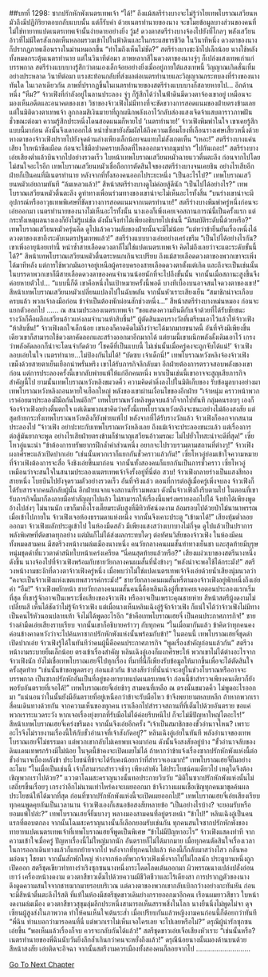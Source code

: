 ##บทที่ 1298: ซากปรักหักพังเนตรเทพเจ้า
“ได้!”
ถึงแม้สตรีร่างบางจะไม่รู้ว่าไยเทพโบราณเสวียนหมัวถึงมีปฏิกิริยาตอบกลับแบบนั้น แต่ก็รับคำ
ด้วยเนตรทำนายของนาง จะขโมยข้อมูลบางส่วนของคนที่ไม่ใช่ทายาทแปดเนตรเทพเจ้านั้นง่ายดายอย่างยิ่ง
วู้ม!
ดวงตาสตรีร่างบางจ้องไปยังที่ไกลๆ พลังเสวียนอ้าวที่ไม่มีใครสังเกตเห็นหลอมรวมเข้าไปในฟ้าดินและในกระแสธารชีวิต
ในวินาทีหนึ่ง ดวงตาของนางก็ปรากฏภาพเลือนรางในม่านหมอกขึ้น
“ทำไมถึงเห็นไม่ชัด?”
สตรีร่างบางชะงักไปเล็กน้อย นางใช้พลังทั้งหมดกระตุ้นเนตรทำนาย
แต่ในวินาทีต่อมา ภาพหลากสีในดวงตาของนางจู่ๆ ก็เปล่งแสงเทพเก่าแก่บรรพกาล สตรีร่างแบบบางรู้สึกว่าตนเองเล็กจ้อยอย่างยิ่งเมื่ออยู่ภายใต้แสงเทพนี้ วิญญาณเกิดสั่นเทิ้มอย่างประหลาด
วินาทีต่อมา แรงสะท้อนกลับที่ส่งผลต่อเนตรทำนายและวิญญาณกระทบลงที่ร่างของนางทันใด
ในเวลาเดียวกัน ภาพที่ปรากฏขึ้นในเนตรทำนายของสตรีร่างแบบบางก็สลายหายไป…
อีกด้านหนึ่ง
“หืม?”
จ้าวเฟิงที่กำลังอยู่ในลานประลอง จู่ๆ ก็รู้สึกได้ว่าในฟ้าดินมีดวงตาจ้องเขาอยู่ เหมือนจะมองเห็นอดีตและอนาคตของเขา วิชาของจ้าวเฟิงไม่มีทางที่จะขัดขวางการสอดแนมของฝ่ายตรงข้ามเลย
แต่ในมิติดวงตาเทพเจ้า ลูกกลมสีเงินมายาที่ถูกผนึกพลังเอาไว้กลับส่องแสงเจิดจ้าแสบตาราวภาพฝัน
ชั่วขณะต่อมา ความรู้สึกประหนึ่งโดนสอดแนมก็หายไป
‘เนตรทำนาย!’
จ้าวเฟิงพึมพำในใจ เขาเคยรู้สึกแบบนี้มาก่อน ดังนั้นจึงเดาออกได้
หนำซ้ำเขายังสัมผัสได้ถึงความเชื่อมโยงที่เลือนรางเศษเสี้ยวหนึ่งด้วย
หางตาของจ้าวเฟิงปรายไปยังจุดด้านล่างเพียงเล็กน้อยจนแทบไม่สังเกตเห็น
“เหอะ!”
สตรีร่างบางแค่นเสียง ใบหน้าซีดเผือด ก่อนจะใช้มือปาดคราบเลือดที่ไหลออกมาจากมุมปาก
“ไปกันเถอะ!”
สตรีร่างบางเอ่ยเสียงต่ำแล้วบินจากไปอย่างรวดเร็ว
ใบหน้าเทพโบราณเสวียนหมัวฉายแววตื่นตะลึง ก่อนจากไปโดยไม่สนใจอะไรอีก
เทพโบราณเสวียนหมัวเชื่อถือการตัดสินใจของสตรีร่างบางจนเคยชิน อย่างไรเสียอีกฝ่ายก็เป็นคนที่มีเนตรทำนาย
หลังจากที่ทั้งสองคนออกไประยะหนึ่ง
“เป็นอะไรไป?”
เทพโบราณเสวียนหมัวเอ่ยถามทันที
“ล้มเหลวแล้ว!”
สีหน้าสตรีร่างบางดูไม่ค่อยสู้ดีนัก
“เป็นไปได้อย่างไร?”
เทพโบราณเสวียนหมัวตื่นตะลึง ดูท่าทางเพื่อนร่วมทางของเขาน่าจะไม่เห็นอะไรทั้งสิ้น
“บนร่างเขาน่าจะมีอุปกรณ์หรืออาวุธเทพพิเศษที่ขัดขวางการสอดแนมจากเนตรทำนาย!”
สตรีร่างบางพึมพำครู่หนึ่งก่อนจะเอ่ยออกมา
เนตรทำนายของนางไม่เห็นอะไรทั้งนั้น นางเองก็เพิ่งเคยเจอสถานการณ์นี้เป็นครั้งแรก แต่กระทั่งเหตุผลนางเองก็ยังไม่รู้แน่ชัด ดังนั้นจึงทำได้เพียงอธิบายไปเช่นนี้
“มีสมบัติระดับนี้ด้วยหรือ?”
เทพโบราณเสวียนหมัวครุ่นคิด ดูไปแล้วความลับของฝ่ายนั้นจะมีไม่น้อย
“แต่ทว่าข้ายืนยันเรื่องหนึ่งได้ ดวงตาของเขาถึงระดับเนตรปฐมเทพแล้ว!”
สตรีร่างแบบบางเอ่ยอย่างเคร่งขรึม
“เป็นไปได้อย่างไรกัน? เขาเพิ่งอายุน้อยเท่านี้ หนำซ้ำสายเลือดดวงตาก็ไม่ใช่แปดเนตรเทพเจ้า คิดไม่ถึงเลยว่าจะแตะระดับขั้นนี้ได้?”
สีหน้าเทพโบราณเสวียนหมัวตื่นตระหนกเกินจะเปรียบ
ถึงแม้สายเลือดดวงตาของพวกเขาจะเพิ่งได้มาทีหลัง แต่การใช้พวกมันอาจอยู่เหนือผู้ครอบครองสายเลือดดวงตาตั้งแต่เกิด
และถึงจะเป็นเช่นนั้น ในบรรดาพวกเขาก็มีสายเลือดดวงตาของคนจำนวนน้อยนักที่จะไปถึงขั้นนั้น จากนั้นเมื่อสถานะสูงขึ้นจึงค่อยหายตัวไป…
“แบบนี้ก็ดี เขาคือหนึ่งในเป้าหมายครั้งนี้พอดี บางทีเบื้องบนอาจสนใจดวงตาของเขา!”
สีหน้าเทพโบราณเสวียนหมัวเปลี่ยนแปลงไปในฉับพลัน จากนั้นหัวเราะเสียงเย็น
“สมาชิกน่าจะเกือบครบแล้ว พวกเจ้าลงมือก่อน ข้าจำเป็นต้องพักผ่อนสักช่วงหนึ่ง…”
สีหน้าสตรีร่างบางหม่นหมอง ก่อนจะแยกตัวออกไป
……
ณ สนามประลองเนตรเทพเจ้า
“ขอแสดงความยินดีกับเจ้าด้วยที่ได้รับชัยชนะ รางวัลก็คือผลึกเสวียนอ้าวแห่งลมจำนวนห้าสิบชิ้น!”
ผู้ตัดสินมอบรางวัลที่เตรียมเอาไว้แล้วให้จ้าวเฟิง
“ห้าสิบชิ้น!”
จ้าวเฟิงตกใจเล็กน้อย เขาเองก็คาดคิดไม่ถึงว่าจะได้มากมายขนาดนี้
อันที่จริงมีเพียงชิ้นเดียวเขาก็สามารถใช้ดวงตาคัดลอกและสร้างออกมาอีกมากได้
แต่ยามนี้เขาผนึกพลังดั้งเดิมเอาไว้ เกรงว่าพลังคัดลอกก็น่าจะโดนจำกัดด้วย
‘โชคดีที่เป็นแบบนี้ ไม่เช่นนั้นเมื่อครู่คงจะถูกจับได้แน่!’
จ้าวเฟิงลอบเอ่ยในใจ
เนตรทำนาย...ไม่ป้องกันไม่ได้!
“บัดซบ เจ้าเด็กนี่!”
เทพโบราณหวังหลิงจ้องจ้าวเฟิงเขม็งด้วยสายตาเย็นเยือกน่าพรั่นพรึง
เขาได้รับภารกิจลึกลับมา อีกฝ่ายต้องการตรวจสอบพลังของเขาก่อน แต่การประลองครั้งนี้เขากลับพ่ายแพ้ให้แก่อีกคนหนึ่ง
หากเป็นเช่นนี้เขาอาจจะสูญเสียภารกิจสำคัญนี้ไป
ยามนั้นเทพโบราณหวังหลิงขมวดคิ้ว ความคิดดำดิ่งลงไปในมิติเก็บของ รับข้อมูลบางอย่างมา
เทพโบราณหวังหลิงถอนหายใจเฮือกใหญ่ พลังของเขาผ่านเงื่อนไขของอีกฝ่าย
“เจ้าหนุ่ม คราวหน้าพวกเราค่อยมาประลองฝีมือกันใหม่อีก!”
เทพโบราณหวังหลิงพูดจบแล้วก็จากไปทันที
กลุ่มคนรอบๆ เองก็จ้องจ้าวเฟิงอย่างตื่นตกใจ
แต่เดิมพวกเขาคิดว่าครั้งนี้เทพโบราณหวังหลิงจะชนะอย่างไม่ต้องสงสัย แต่สุดท้ายกระทั่งเทพโบราณหวังหลิงก็ยังพ่ายแพ้ไป
หลังจากที่ได้รับรางวัลแล้ว จ้าวเฟิงก็ออกจากสนามประลองไป
“จ้าวเฟิง อย่าปะทะกับเทพโบราณหวังหลิงเลย ถึงแม้เจ้าจะประลองชนะแล้ว แต่เรื่องการต่อสู้มันยากจะพูด อย่างไรเสียฝ่ายตรงข้ามก็ชำนาญเสวียนอ้าวมรณะ ไม่ไปยั่วโทสะน่าจะดีที่สุด!”
เซี่ยโหวอู่แนะนำ
“ข้าต้องการทรัพยากรฝึกล้ำค่าส่วนหนึ่ง อยากจะไปรวบรวมตามสถานที่ต่างๆ!”
จ้าวเฟิงผงกศีรษะแล้วเปิดปากเอ่ย
“เช่นนั้นพวกเราก็แยกกันชั่วคราวแล้วกัน!”
เซี่ยโหวอู่ย่อมเข้าใจความหมายที่จ้าวเฟิงต้องการจะสื่อ จึงชิงเอ่ยขึ้นมาก่อน
จากนั้นทั้งสองคนก็แยกกันเป็นการชั่วคราว เซี่ยโหวอู่เหมือนว่าจะสนใจในสนามประลองเนตรเทพเจ้าจึงรั้งอยู่ที่นี่ต่อ
สวบ!
จ้าวเฟิงกลายร่างเป็นแสงสีทองสายหนึ่ง โบยบินไปยังจุดรวมตัวอย่างรวดเร็ว
อันที่จริงแล้ว ตอนที่การต่อสู้เมื่อครู่เพิ่งจบลง จ้าวเฟิงก็ได้รับสารจากคนลึกลับผู้นั้น อีกฝ่ายแจกแจงสถานที่รวมพลมา
ดังนั้นจ้าวเฟิงถึงรีบตามไป
ในตอนที่เขารับภารกิจนี้มาก็ลงลายมือทำสัญญาไปแล้ว ไม่สามารถให้เรื่องนี้แพร่งพรายออกไปได้ จึงทำได้เพียงพูดอ้างไปส่งๆ
ไม่นานนัก เขาก็มาถึงโรงเตี๊ยมระดับสูงที่มีทิวทัศน์งดงาม ล้อมรอบไปด้วยป่าไม้นานาพรรณ
เมื่อเข้าไปภายใน จ้าวเฟิงเจอห้องธรรมดาแห่งหนึ่ง จากนั้นจึงเคาะประตู
“เข้ามาได้!”
เสียงทุ้มต่ำลอยออกมา จ้าวเฟิงผลักประตูเข้าไป
ในห้องมืดสลัว มีเพียงแสงสว่างเบาบางไม่กี่จุด ดูไปแล้วเป็นปราการพลังพิเศษที่ตัดขาดทุกอย่าง
แต่มันก็ไม่ได้ส่งผลกระทบใดๆ ต่อทัศนวิสัยของจ้าวเฟิง ในห้องมีคนทั้งหมดสามคน มีสตรีวงหน้างามล่มเมืองนางหนึ่ง คนวัยกลางคนผมสั้นท่าทางเย็นชา และสุดท้ายมีบุรุษหนุ่มชุดดำที่แววตาดำสนิทใบหน้าเคร่งเครียด
“นี่คนสุดท้ายแล้วหรือ?”
เสียงแผ่วเบาของสตรีนางหนึ่งดังขึ้น นางจ้องไปที่จ้าวเฟิงพร้อมกับชายวัยกลางคนผมสั้นที่นั่งข้างๆ
“พลังน่าจะพอใช้ได้กระมัง!”
สตรีวงหน้างามชะงักที่ดวงตาจ้าวเฟิงครู่หนึ่ง เมื่อพบว่าไม่ใช่แปดเนตรเทพเจ้าจึงเอ่ยด้วยน้ำเสียงนุ่มนวลว่า
“คงจะเป็นจ้าวเฟิงแห่งเขตเทพสวรรค์กระมัง!”
ชายวัยกลางคนผมสั้นหรี่ตามองจ้าวเฟิงอยู่พักหนึ่งถึงเอ่ยคำ
“อืม!”
จ้าวเฟิงพยักหน้า
ชายวัยกลางคนผมสั้นคนนี้คือหลินเฉิงอู่ที่เขาเคยเจอตอนประลองแรกเริ่มที่สุด
ที่เขารู้จักอาจเป็นเพราะชื่อเสียงของจ้าวเฟิง หรืออาจเป็นเพราะคุณชายห่าย
สีหน้าสตรีผู้งดงามไม่เปลี่ยนสี เห็นได้ชัดว่าไม่รู้จักจ้าวเฟิง
แต่เมื่อนางเห็นหลินเฉิงอู่รู้จักจ้าวเฟิง ก็แน่ใจได้ว่าจ้าวเฟิงไม่มีทางเป็นคนไร้หัวนอนปลายเท้า จึงไม่ได้พูดอะไรอีก
“ข้าคือเทพโบราณเฮยจี๋ เป็นคนประกาศภารกิจ!”
ชายร่างดำมืดเอ่ยเสียงราบเรียบ
จากนั้นเขาก็อธิบายคร่าวๆ กับทุกคน
“ในเมื่อมากันแล้ว ข้าคิดว่าทุกคนคงค่อนข้างคาดหวังว่าจะไปค้นหาซากปรักหักพังแห่งนั้นพร้อมกับข้า!”
ในตอนนี้ เทพโบราณเฮยจี๋ชุดดำเปิดปากเอ่ย
จ้าวเฟิงรู้ได้ในทันทีว่าคนผู้นี้คือคนประกาศภารกิจ
“พูดเรื่องสำคัญก่อนแล้วกัน”
สตรีวงหน้างามระบายยิ้มเล็กน้อย ตรงเข้าเรื่องสำคัญ
หลินเฉิงอู่เองก็ผงกศีรษะให้ พวกเขาไม่ได้ต่างอะไรจากจ้าวเฟิงนัก ยังไม่เชื่อเทพโบราณเฮยจี๋ไปทุกเรื่อง ที่มาที่นี่ก็เพียงรับข้อมูลให้มากขึ้นเพื่อจะได้ตัดสินใจครั้งสุดท้าย
“เช่นนั้นข้าขอพูดตรงๆ ก่อนแล้วกัน ข้าสงสัยว่าที่นั่นน่าจะอยู่ในช่วงโบราณหรืออาจจะบรรพกาล เป็นซากปรักหักอันเป็นที่อยู่ของทายาทแปดเนตรเทพเจ้า ก่อนนี้ข้าสำรวจเพียงคนเดียวก็ยังพอรับอันตรายที่เจอได้!”
เทพโบราณเฮยจี๋เอ่ยช้าๆ
สามคนที่เหลือ ณ ตรงนั้นขมวดคิ้ว ไม่พูดอะไรออกมา
“แน่นอนว่าในนั้นยังมีอันตรายที่อยู่เหนือกว่าข้าจะรับมือไหว ข้าจึงพยายามหลบหลีก ถ้าหากพวกเราสี่คนเดินทางด้วยกัน จากความเห็นของทุกคน เราเลือกไปสำรวจสถานที่ที่เต็มไปด้วยอันตราย ขอแค่พวกเราระแวดระวัง หากเจอเรื่องยุ่งยากที่รับมือไม่ได้ค่อยรีบหนีไป ก็จะไม่มีปัญหาใหญ่โตอะไร!”
สีหน้าเทพโบราณเฮยจี๋เคร่งขรึมลง จากนั้นจึงเอ่ยอีกครั้ง
“เจ้าเป็นสมาชิกของขั้วอำนาจไหน? เพราะอะไรจึงไม่รายงานเรื่องนี้ให้กับขั้วอำนาจที่เจ้าสังกัดอยู่?”
หลินเฉิงอู่เอ่ยในทันที
พลังอำนาจของเทพโบราณเฮยจี๋ไม่ธรรมดา แต่พวกเขากลับไม่เคยพบเจอมาก่อน ดังนั้นจึงสงสัยอยู่บ้าง
“ขั้วอำนาจลับของดินแดนเทพรกร้างมีไม่น้อย ในจุดนี้ข้าคงจะเปิดเผยไม่ได้ ถ้าหากว่าข้าแจ้งเรื่องซากปรักหักพังแห่งนี้ต่อขั้วอำนาจเบื้องหลังข้า ประโยชน์ที่ข้าจะได้รับคงน้อยกว่าที่สำรวจเองมาก!”
เทพโบราณเฮยจี๋ยิ้มอย่างละโมบ
“ในเมื่อเป็นเช่นนี้ เจ้าก็สามารถสำรวจช้าๆ เพียงลำพัง ได้ประโยชน์คนเดียวไป เหตุใดจึงต้องเชิญพวกเราไปด้วย?”
แววตาโฉมสะคราญนางนั้นทอประกายวิบวับ
“มิติในซากปรักหักพังแห่งนั้นไม่เสถียรขึ้นเรื่อยๆ เกรงว่าอีกไม่นานเท่าไหร่คงจะเผยออกมา ข้าจึงวางแผนเชื้อเชิญทุกคนมาขุดค้นผลประโยชน์ให้ได้มากที่สุด ก่อนที่ซากปรักหักพังแห่งนี้จะเปิดเผยออกไป!”
เทพโบราณเฮยจี๋เอ่ยเสียงเรียบ
ทุกคนพูดคุยกันเป็นเวลานาน จ้าวเฟิงเองก็เสนอข้อสงสัยหลายข้อ
“เป็นอย่างไรบ้าง? จะยอมรับหรือยอมแพ้ไปล่ะ?”
เทพโบราณเฮยจี๋ยิ้มบางๆ พลางมองสามคนที่อยู่ตรงหน้า
“ข้าไป!”
หลินเฉิงอู่เป็นคนแรกที่ตอบตกลง
จากนั้นโฉมสะคราญนางนั้นก็เลือกยอมรับเช่นกัน
ทุกคนสนใจซากปรักหักพังของทายาทแปดเนตรเทพเจ้าที่เทพโบราณเฮยจี๋พูดเป็นพิเศษ
“ข้าไม่มีปัญหาอะไร”
จ้าวเฟิงแสดงท่าที
จากความเข้าใจเมื่อครู่ ปัญหาเรื่องนี้ไม่ใหญ่มากนัก อันตรายก็ไม่ได้มากมาย
เมื่อทุกคนตัดสินใจเรื่องเวลาในการออกเดินทางแล้วก็แยกย้ายจากไป
หลังจากที่ทุกคนไปแล้ว ห้องนี้ก็กลับมาสว่างไสว กลิ่นหอมอ่อนๆ โชยมา
จากนั้นสักพักใหญ่ ห่างจากห้องที่พวกจ้าวเฟิงเพิ่งจากไปไม่ไกลนัก ประตูบานหนึ่งถูกเปิดออก
สตรีชุดเขียวท่าทางร่าเริงซุกซนนางหนึ่งกระโดดโลดเต้นออกมา ผิวพรรณนางเปล่งปลั่งอ่อนเยาว์ เครื่องหน้างดงาม ดวงตาสีขาวเต็มไปด้วยความมีชีวิตชีวาและไร้เดียงสา
การปรากฏตัวของนางดึงดูดความสนใจจากชายมากมายรอบบริเวณ
แต่ดวงตาของพวกเขากลับเบิกกว้างอย่างกะทันหัน ก่อนจะมีสีหน้าตื่นตะลึงไร้สติ
ที่แท้ในห้องมีสตรีชุดขาวเดินย่างกรายออกมาอีกคน เรือนผมยาวสีขาว ใบหน้างดงามล่มเมือง ดวงตาสีขาวสุขุมลุ่มลึกประหนึ่งสามารถเห็นสรรพสิ่งในโลก
นางยืนนิ่งไม่พูดไม่จา ดุจเซียนผู้สูงส่งในภาพวาด ทำให้คนเห็นใจเต้นระส่ำ
เมื่อเปรียบกันแล้วหญิงงามคนก่อนนี้ก็ด้อยกว่าทันที
“พี่ฉิน ท่านบอกว่ามารอคนที่นี่ แต่พวกเราไม่เห็นเจอใครเลย จะไปเลยหรือไม่?”
ดรุณีผู้น่ารักซุกซนเอ่ยขึ้น
“พอเห็นแล้วเรื่องก็จบ ควรจะกลับกันได้แล้ว!”
สตรีชุดขาวเอ่ยเจือเสียงหัวเราะ
“เช่นนั้นหรือ? เนตรทำนายของพี่ฉินนับวันยิ่งลึกล้ำเกินกว่าคนจะหยั่งถึงแล้ว!”
ดรุณีน้อยนางนั้นมองด้านบนด้วยสีหน้าสงสัย เอ่ยติดจะอิจฉา
จากนั้นสตรีงามควรเมืองทั้งสองคนก็ลอยจากไป
………………………


[Go To Next Chapter]( ./155.md)